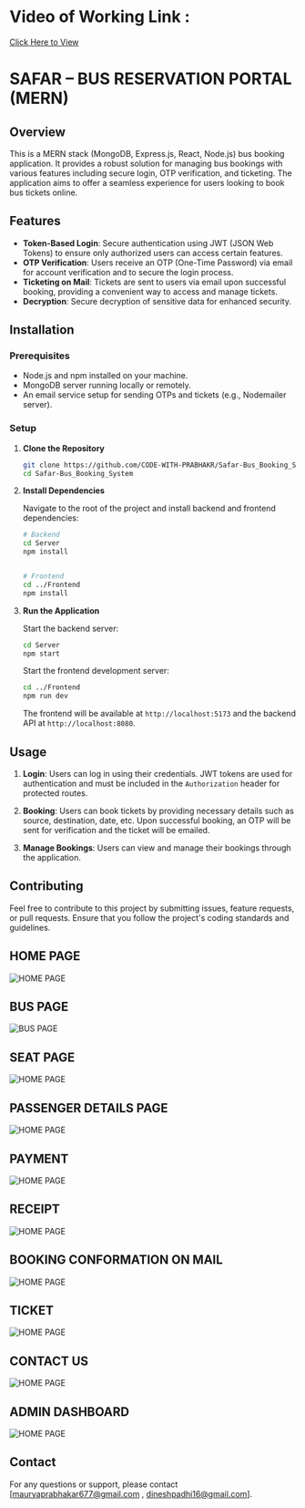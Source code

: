 # Video of Working Link : 
[Click Here to View](https://youtu.be/4bJ27LP-5Zo?si=_8on_dngpIAN2IoJ)

# SAFAR – BUS RESERVATION PORTAL (MERN)

## Overview
This is a MERN stack (MongoDB, Express.js, React, Node.js) bus booking application. It provides a robust solution for managing bus bookings with various features including secure login, OTP verification, and ticketing. The application aims to offer a seamless experience for users looking to book bus tickets online.

## Features

- **Token-Based Login**: Secure authentication using JWT (JSON Web Tokens) to ensure only authorized users can access certain features.
- **OTP Verification**: Users receive an OTP (One-Time Password) via email for account verification and to secure the login process.
- **Ticketing on Mail**: Tickets are sent to users via email upon successful booking, providing a convenient way to access and manage tickets.
- **Decryption**: Secure decryption of sensitive data for enhanced security.

## Installation

### Prerequisites

- Node.js and npm installed on your machine.
- MongoDB server running locally or remotely.
- An email service setup for sending OTPs and tickets (e.g., Nodemailer server).

### Setup

1. **Clone the Repository**

   ```bash
   git clone https://github.com/CODE-WITH-PRABHAKR/Safar-Bus_Booking_System.git
   cd Safar-Bus_Booking_System
   ```

2. **Install Dependencies**

   Navigate to the root of the project and install backend and frontend dependencies:

   ```bash
   # Backend
   cd Server
   npm install


   # Frontend
   cd ../Frontend
   npm install
3. **Run the Application**

   Start the backend server:

   ```bash
   cd Server
   npm start
   ```

   Start the frontend development server:

   ```bash
   cd ../Frontend
   npm run dev
   ```

   The frontend will be available at `http://localhost:5173` and the backend API at `http://localhost:8080`.


## Usage

1. **Login**: Users can log in using their credentials. JWT tokens are used for authentication and must be included in the `Authorization` header for protected routes.

2. **Booking**: Users can book tickets by providing necessary details such as source, destination, date, etc. Upon successful booking, an OTP will be sent for verification and the ticket will be emailed.

3. **Manage Bookings**: Users can view and manage their bookings through the application.

## Contributing

Feel free to contribute to this project by submitting issues, feature requests, or pull requests. Ensure that you follow the project's coding standards and guidelines.



## HOME PAGE
![HOME PAGE ](./Frontend/PHOTOS/HOME.png)

## BUS PAGE
![BUS PAGE ](./Frontend/PHOTOS/BUS.png)

## SEAT PAGE

![HOME PAGE ](./Frontend/PHOTOS/SEAT.png)

## PASSENGER DETAILS PAGE

![HOME PAGE ](./Frontend/PHOTOS/PASSENGERDETAILS.png)

## PAYMENT

![HOME PAGE ](./Frontend/PHOTOS/PAYMENT.png)

## RECEIPT

![HOME PAGE ](./Frontend/PHOTOS/RECEIPT.png)

## BOOKING CONFORMATION ON MAIL

![HOME PAGE ](./Frontend/PHOTOS/BOOKINGCNF.png)

## TICKET

![HOME PAGE ](./Frontend/PHOTOS/TICKET.png)

## CONTACT US

![HOME PAGE ](./Frontend/PHOTOS/CONTACACTUS.png)

## ADMIN DASHBOARD
![HOME PAGE ](./Frontend/PHOTOS/ADMIN.png)





## Contact

For any questions or support, please contact [mauryaprabhakar677@gmail.com , dineshpadhi16@gmail.com].

